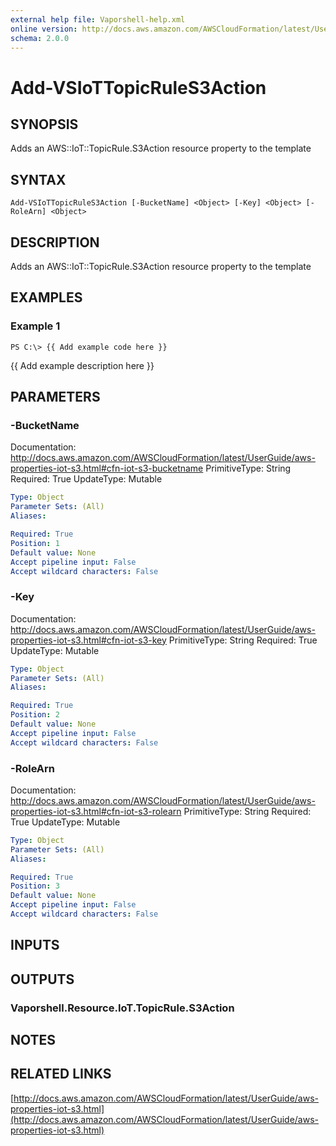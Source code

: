 ```yaml
---
external help file: Vaporshell-help.xml
online version: http://docs.aws.amazon.com/AWSCloudFormation/latest/UserGuide/aws-properties-iot-s3.html
schema: 2.0.0
---
```


# Add-VSIoTTopicRuleS3Action

## SYNOPSIS
Adds an AWS::IoT::TopicRule.S3Action resource property to the template

## SYNTAX

```
Add-VSIoTTopicRuleS3Action [-BucketName] <Object> [-Key] <Object> [-RoleArn] <Object>
```

## DESCRIPTION
Adds an AWS::IoT::TopicRule.S3Action resource property to the template

## EXAMPLES

### Example 1
```
PS C:\> {{ Add example code here }}
```

{{ Add example description here }}

## PARAMETERS

### -BucketName
Documentation: http://docs.aws.amazon.com/AWSCloudFormation/latest/UserGuide/aws-properties-iot-s3.html#cfn-iot-s3-bucketname
PrimitiveType: String
Required: True
UpdateType: Mutable

```yaml
Type: Object
Parameter Sets: (All)
Aliases: 

Required: True
Position: 1
Default value: None
Accept pipeline input: False
Accept wildcard characters: False
```

### -Key
Documentation: http://docs.aws.amazon.com/AWSCloudFormation/latest/UserGuide/aws-properties-iot-s3.html#cfn-iot-s3-key
PrimitiveType: String
Required: True
UpdateType: Mutable

```yaml
Type: Object
Parameter Sets: (All)
Aliases: 

Required: True
Position: 2
Default value: None
Accept pipeline input: False
Accept wildcard characters: False
```

### -RoleArn
Documentation: http://docs.aws.amazon.com/AWSCloudFormation/latest/UserGuide/aws-properties-iot-s3.html#cfn-iot-s3-rolearn
PrimitiveType: String
Required: True
UpdateType: Mutable

```yaml
Type: Object
Parameter Sets: (All)
Aliases: 

Required: True
Position: 3
Default value: None
Accept pipeline input: False
Accept wildcard characters: False
```

## INPUTS

## OUTPUTS

### Vaporshell.Resource.IoT.TopicRule.S3Action

## NOTES

## RELATED LINKS

[http://docs.aws.amazon.com/AWSCloudFormation/latest/UserGuide/aws-properties-iot-s3.html](http://docs.aws.amazon.com/AWSCloudFormation/latest/UserGuide/aws-properties-iot-s3.html)

